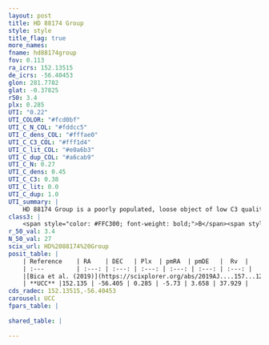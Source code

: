 ```yaml
---
layout: post
title: HD 88174 Group
style: style
title_flag: true
more_names: 
fname: hd88174group
fov: 0.113
ra_icrs: 152.13515
de_icrs: -56.40453
glon: 281.7782
glat: -0.37825
r50: 3.4
plx: 0.285
UTI: "0.22"
UTI_COLOR: "#fcd0bf"
UTI_C_N_COL: "#fddcc5"
UTI_C_dens_COL: "#fffae0"
UTI_C_C3_COL: "#fff1d4"
UTI_C_lit_COL: "#e0a6b3"
UTI_C_dup_COL: "#a6cab9"
UTI_C_N: 0.27
UTI_C_dens: 0.45
UTI_C_C3: 0.38
UTI_C_lit: 0.0
UTI_C_dup: 1.0
UTI_summary: |
    HD 88174 Group is a poorly populated, loose object of low C3 quality. It is rarely studied in the literature, with no articles listed in the last 6 years.
class3: |
    <span style="color: #FFC300; font-weight: bold;">B</span><span style="color: red; font-weight: bold;">C</span>
r_50_val: 3.4
N_50_val: 27
scix_url: HD%2088174%20Group
posit_table: |
    | Reference    | RA    | DEC   | Plx  | pmRA  | pmDE   |  Rv  |
    | :---         | :---: | :---: | :---: | :---: | :---: | :---: |
    |[Bica et al. (2019)](https://scixplorer.org/abs/2019AJ....157...12B) | 152.138 | -56.42 | -- | -- | -- | -- |
    | **UCC** |152.135 | -56.405 | 0.285 | -5.73 | 3.658 | 37.929 | 
cds_radec: 152.13515,-56.40453
carousel: UCC
fpars_table: |
    
shared_table: |
    
---
```

